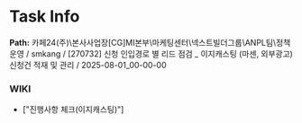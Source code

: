 # Task Info

**Path:** 카페24(주)\본사사업장\[CG]MI본부\마케팅센터\넥스트빌더그룹\ANPL팀\정책운영 / smkang / [270732] 신청 인입경로 별 리드 점검 _ 이지캐스팅 (마센, 외부광고) 신청건 적재 및 관리 / 2025-08-01_00-00-00

### WIKI
- ["진행사항 체크(이지캐스팅)"]

